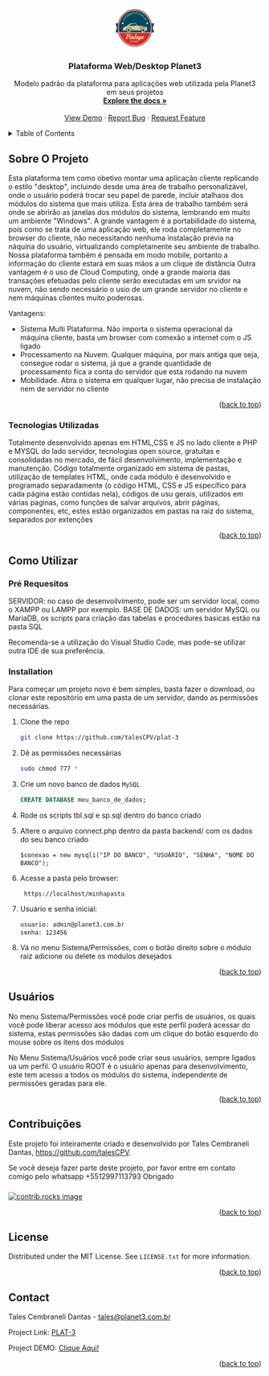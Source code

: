 <a id="readme-top"></a>

<!-- PROJECT SHIELDS 

[![Contributors][contributors-shield]][contributors-url]
[![Forks][forks-shield]][forks-url]
[![Stargazers][stars-shield]][stars-url]
[![Issues][issues-shield]][issues-url]
[![MIT License][license-shield]][license-url]
[![LinkedIn][linkedin-shield]][linkedin-url]
-->


<!-- PROJECT LOGO -->
<br />
<div align="center">
  <a href="assets/icons/icon.png">
    <img src="assets/icons/icon.png" alt="Logo" width="80" height="80">
  </a>

  <h3 align="center">Plataforma Web/Desktop Planet3</h3>

  <p align="center">
    Modelo padrão da plataforma para aplicações web utilizada pela Planet3 em seus projetos
    <br />
    <a href="#"><strong>Explore the docs »</strong></a>
    <br />
    <br />
    <a href="https://planet3.com.br/modelo/index.html?user=visitante@planet3.com.br&pass=123456" target="_black">View Demo</a>
    ·
    <a href="#">Report Bug</a>
    ·
    <a href="#">Request Feature</a>
  </p>
</div>



<!-- TABLE OF CONTENTS -->
<details>
  <summary>Table of Contents</summary>
  <ol>
    <li>
      <a href="#about-the-project">Sobre o Projeto</a>
      <ul>
        <li><a href="#built-with">Built With</a></li>
      </ul>
    </li>
    <li>
      <a href="#getting-started">Getting Started</a>
      <ul>
        <li><a href="#prerequisites">Prerequisites</a></li>
        <li><a href="#installation">Installation</a></li>
      </ul>
    </li>
    <li><a href="#usage">Usage</a></li>
    <li><a href="#roadmap">Roadmap</a></li>
    <li><a href="#contributing">Contributing</a></li>
    <li><a href="#license">License</a></li>
    <li><a href="#contact">Contact</a></li>
    <li><a href="#acknowledgments">Acknowledgments</a></li>
  </ol>
</details>



<!-- ABOUT THE PROJECT -->
## Sobre O Projeto

<!-- [![Product Name Screen Shot][product-screenshot]](https://example.com) -->

Esta plataforma tem como obetivo montar uma aplicação cliente replicando o estilo "desktop", incluindo desde uma área de trabalho personalizável, onde o usuário poderá trocar seu papel de parede, incluir atalhaos dos módulos do sistema que mais utiliza. Esta área de trabalho também será onde se abrirão as janelas dos módulos do sistema, lembrando em muito um ambiente "Windows". A grande vantagem é a portabilidade do sistema, pois como se trata de uma aplicação web, ele roda completamente no browser do cliente, não necessitando nenhuma instalação prévia na náquina do usuário, virtualizando completamente seu ambiente de trabalho.
Nossa plataforma também é pensada em modo mobile, portanto a informação do cliente estará em suas mãos a um clique de distância
Outra vantagem é o uso de Cloud Computing, onde a grande maioria das transações efetuadas pelo cliente serão executadas em um srvidor na nuvem, não sendo necessário o usio de um grande servidor no cliente e nem máquinas clientes muito poderosas.

Vantagens:
* Sistema Multi Plataforma. Não importa o sistema operacional da máquina cliente, basta um browser com comexão a internet com o JS ligado
* Processamento na Nuvem. Qualquer máquina, por mais antiga que seja, consegue rodar o sistema, já que a grande quantidade de processamento fica a conta do servidor que esta rodando na nuvem
* Mobilidade. Abra o sistema em qualquer lugar, não precisa de instalação nem de servidor no cliente


<p align="right">(<a href="#readme-top">back to top</a>)</p>



### Tecnologias Utilizadas

Totalmente desenvolvido apenas em HTML,CSS e JS no lado cliente e PHP e MYSQL do lado servidor, tecnologias open source, gratuítas e consolidadas no mercado, de fácil desenvolvimento, implementação e manutenção.
Código totalmente organizado em sistema de pastas, utilização de templates HTML, onde cada módulo é desenvolvido e programado separadamente (o código HTML, CSS e JS específico para cada página estão contidas nela), códigos de usu gerais, utilizados em várias paginas, como funções de salvar arquivos, abrir páginas, componentes, etc, estes estão organizados em pastas na raiz do sistema, separados por extenções


<p align="right">(<a href="#readme-top">back to top</a>)</p>



<!-- GETTING STARTED -->
## Como Utilizar


### Pré Requesitos

SERVIDOR: no caso de desenvoilvimento, pode ser um servidor local, como o XAMPP ou LAMPP por exemplo.
BASE DE DADOS: um servidor MySQL ou MariaDB, os scripts para criação das tabelas e procedures basicas estão na pasta SQL

Recomenda-se a utilização do Visual Studio Code, mas pode-se utilizar outra IDE de sua preferência.


### Installation

Para começar um projeto novo é bem simples, basta fazer o download, ou clonar este repositório em uma pasta de um servidor, dando as permissões necessárias.

1. Clone the repo
   ```sh
   git clone https://github.com/talesCPV/plat-3
   ```
2. Dê as permissões necessárias
   ```sh
   sudo chmod 777 *
   ```
3. Crie um novo banco de dados  `MySQL` 
   ```sql
   CREATE DATABASE meu_banco_de_dados;
   ```
4. Rode os scripts tbl.sql e sp.sql dentro do banco criado

5. Altere o arquivo connect.php dentro da pasta backend/ com os dados do seu banco criado
    ```
    $conexao = new mysqli("IP DO BANCO", "USUÁRIO", "SENHA", "NOME DO BANCO");
    ```

6. Acesse a pasta pelo browser:
   ```
    https://localhost/minhapasta
   ```
7. Usuário e senha inicial:
    ```
    usuario: admin@planet3.com.br
    senha: 123456   
    ```

8. Vá no menu Sistema/Permissões, com o botão direito sobre o módulo raiz adicione ou delete os módulos desejados


<p align="right">(<a href="#readme-top">back to top</a>)</p>



<!-- USAGE EXAMPLES -->
## Usuários

No menu Sistema/Permissões você pode criar perfis de usuários, os quais você pode liberar acesso aos módulos que este perfil poderá acessar do sistema, estas permissões são dadas com um clique do botão esquerdo do mouse sobre os ítens dos módulos

No Menu Sistema/Usuários você pode criar seus usuários, sempre ligados ua um perfil. O usuário ROOT é o usuário apenas para desenvolvimento, este tem acesso a todos os módulos do sistema, independente de permissões geradas para ele.

<p align="right">(<a href="#readme-top">back to top</a>)</p>



<!-- ROADMAP 
## Roadmap

- [x] Add Changelog
- [x] Add back to top links
- [ ] Add Additional Templates w/ Examples
- [ ] Add "components" document to easily copy & paste sections of the readme
- [ ] Multi-language Support
    - [ ] Chinese
    - [ ] Spanish

See the [open issues](https://github.com/othneildrew/Best-README-Template/issues) for a full list of proposed features (and known issues).

<p align="right">(<a href="#readme-top">back to top</a>)</p>

-->

<!-- CONTRIBUTING -->
## Contribuições

Este projeto foi inteiramente criado e desenvolvido por Tales Cembraneli Dantas, https://github.com/talesCPV.

Se você deseja fazer parte deste projeto, por favor entre em contato comigo pelo whatsapp +5512997113793
Obrigado



### 

<a href="https://github.com/talesCPV">

  <img src="https://avatars.githubusercontent.com/u/11446319?v=4" alt="contrib.rocks image" />
</a>

<p align="right">(<a href="#readme-top">back to top</a>)</p>



<!-- LICENSE -->
## License

Distributed under the MIT License. See `LICENSE.txt` for more information.

<p align="right">(<a href="#readme-top">back to top</a>)</p>



<!-- CONTACT -->
## Contact

Tales Cembraneli Dantas - tales@planet3.com.br

Project Link: <a href="https://github.com/talesCPV/plat-3">PLAT-3</a>

Project DEMO: <a href="https://planet3.com.br/modelo/index.html?user=visitante@planet3.com.br&pass=123456">Clique Aqui!</a> 


<p align="right">(<a href="#readme-top">back to top</a>)</p>



<!-- ACKNOWLEDGMENTS 
## Acknowledgments

Use this space to list resources you find helpful and would like to give credit to. I've included a few of my favorites to kick things off!

* [Choose an Open Source License](https://choosealicense.com)
* [GitHub Emoji Cheat Sheet](https://www.webpagefx.com/tools/emoji-cheat-sheet)
* [Malven's Flexbox Cheatsheet](https://flexbox.malven.co/)
* [Malven's Grid Cheatsheet](https://grid.malven.co/)
* [Img Shields](https://shields.io)
* [GitHub Pages](https://pages.github.com)
* [Font Awesome](https://fontawesome.com)
* [React Icons](https://react-icons.github.io/react-icons/search)

<p align="right">(<a href="#readme-top">back to top</a>)</p>

-->

<!-- MARKDOWN LINKS & IMAGES -->
<!-- https://www.markdownguide.org/basic-syntax/#reference-style-links -->
[contributors-shield]: https://img.shields.io/github/contributors/othneildrew/Best-README-Template.svg?style=for-the-badge
[contributors-url]: https://github.com/othneildrew/Best-README-Template/graphs/contributors
[forks-shield]: https://img.shields.io/github/forks/othneildrew/Best-README-Template.svg?style=for-the-badge
[forks-url]: https://github.com/othneildrew/Best-README-Template/network/members
[stars-shield]: https://img.shields.io/github/stars/othneildrew/Best-README-Template.svg?style=for-the-badge
[stars-url]: https://github.com/othneildrew/Best-README-Template/stargazers
[issues-shield]: https://img.shields.io/github/issues/othneildrew/Best-README-Template.svg?style=for-the-badge
[issues-url]: https://github.com/othneildrew/Best-README-Template/issues
[license-shield]: https://img.shields.io/github/license/othneildrew/Best-README-Template.svg?style=for-the-badge
[license-url]: https://github.com/othneildrew/Best-README-Template/blob/master/LICENSE.txt
[linkedin-shield]: https://img.shields.io/badge/-LinkedIn-black.svg?style=for-the-badge&logo=linkedin&colorB=555
[linkedin-url]: https://linkedin.com/in/othneildrew
[product-screenshot]: images/screenshot.png
[Next.js]: https://img.shields.io/badge/next.js-000000?style=for-the-badge&logo=nextdotjs&logoColor=white
[Next-url]: https://nextjs.org/
[React.js]: https://img.shields.io/badge/React-20232A?style=for-the-badge&logo=react&logoColor=61DAFB
[React-url]: https://reactjs.org/
[Vue.js]: https://img.shields.io/badge/Vue.js-35495E?style=for-the-badge&logo=vuedotjs&logoColor=4FC08D
[Vue-url]: https://vuejs.org/
[Angular.io]: https://img.shields.io/badge/Angular-DD0031?style=for-the-badge&logo=angular&logoColor=white
[Angular-url]: https://angular.io/
[Svelte.dev]: https://img.shields.io/badge/Svelte-4A4A55?style=for-the-badge&logo=svelte&logoColor=FF3E00
[Svelte-url]: https://svelte.dev/
[Laravel.com]: https://img.shields.io/badge/Laravel-FF2D20?style=for-the-badge&logo=laravel&logoColor=white
[Laravel-url]: https://laravel.com
[Bootstrap.com]: https://img.shields.io/badge/Bootstrap-563D7C?style=for-the-badge&logo=bootstrap&logoColor=white
[Bootstrap-url]: https://getbootstrap.com
[JQuery.com]: https://img.shields.io/badge/jQuery-0769AD?style=for-the-badge&logo=jquery&logoColor=white
[JQuery-url]: https://jquery.com 
